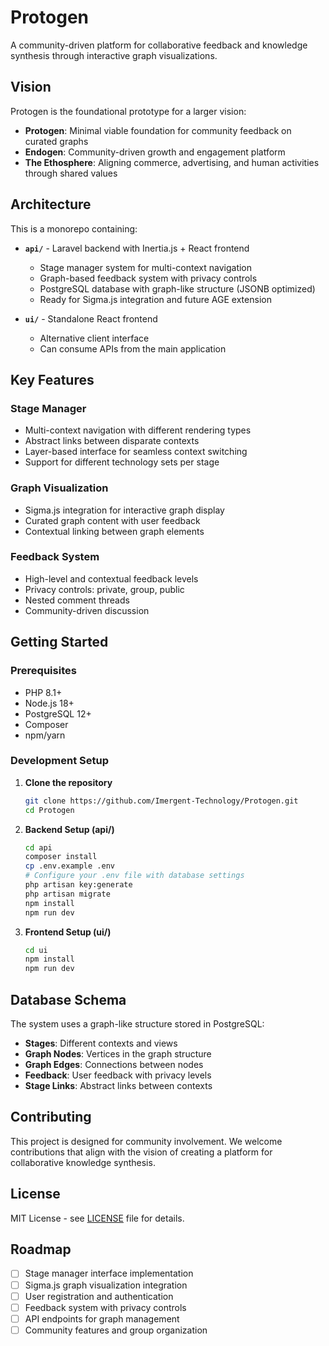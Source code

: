 # Protogen

A community-driven platform for collaborative feedback and knowledge synthesis through interactive graph visualizations.

## Vision

Protogen is the foundational prototype for a larger vision:
- **Protogen**: Minimal viable foundation for community feedback on curated graphs
- **Endogen**: Community-driven growth and engagement platform
- **The Ethosphere**: Aligning commerce, advertising, and human activities through shared values

## Architecture

This is a monorepo containing:

- **`api/`** - Laravel backend with Inertia.js + React frontend
  - Stage manager system for multi-context navigation
  - Graph-based feedback system with privacy controls
  - PostgreSQL database with graph-like structure (JSONB optimized)
  - Ready for Sigma.js integration and future AGE extension

- **`ui/`** - Standalone React frontend
  - Alternative client interface
  - Can consume APIs from the main application

## Key Features

### Stage Manager
- Multi-context navigation with different rendering types
- Abstract links between disparate contexts
- Layer-based interface for seamless context switching
- Support for different technology sets per stage

### Graph Visualization
- Sigma.js integration for interactive graph display
- Curated graph content with user feedback
- Contextual linking between graph elements

### Feedback System
- High-level and contextual feedback levels
- Privacy controls: private, group, public
- Nested comment threads
- Community-driven discussion

## Getting Started

### Prerequisites
- PHP 8.1+
- Node.js 18+
- PostgreSQL 12+
- Composer
- npm/yarn

### Development Setup

1. **Clone the repository**
   ```bash
   git clone https://github.com/Imergent-Technology/Protogen.git
   cd Protogen
   ```

2. **Backend Setup (api/)**
   ```bash
   cd api
   composer install
   cp .env.example .env
   # Configure your .env file with database settings
   php artisan key:generate
   php artisan migrate
   npm install
   npm run dev
   ```

3. **Frontend Setup (ui/)**
   ```bash
   cd ui
   npm install
   npm run dev
   ```

## Database Schema

The system uses a graph-like structure stored in PostgreSQL:

- **Stages**: Different contexts and views
- **Graph Nodes**: Vertices in the graph structure
- **Graph Edges**: Connections between nodes
- **Feedback**: User feedback with privacy levels
- **Stage Links**: Abstract links between contexts

## Contributing

This project is designed for community involvement. We welcome contributions that align with the vision of creating a platform for collaborative knowledge synthesis.

## License

MIT License - see [LICENSE](LICENSE) file for details.

## Roadmap

- [ ] Stage manager interface implementation
- [ ] Sigma.js graph visualization integration
- [ ] User registration and authentication
- [ ] Feedback system with privacy controls
- [ ] API endpoints for graph management
- [ ] Community features and group organization 
